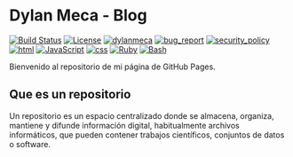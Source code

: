 # Dylan Meca - Blog
[![Build Status](https://img.shields.io/github/stars/dylanmeca/dylanmeca.github.io.svg)](https://github.com/dylanmeca/dylanmeca.github.io)
[![License](https://img.shields.io/github/license/dylanmeca/dylanmeca.github.io.svg)](https://github.com/dylanmeca/dylanmeca.github.io/blob/master/LICENSE)
[![dylanmeca](https://img.shields.io/badge/author-dylanmeca-green.svg)](https://github.com/dylanmeca)
[![bug_report](https://img.shields.io/badge/bug-report-red.svg)](https://github.com/dylanmeca/dylanmeca.github.io/blob/master/.github/ISSUE_TEMPLATE/bug_report.md)
[![security_policy](https://img.shields.io/badge/security-policy-cyan.svg)](https://github.com/dylanmeca/dylanmeca.github.io/blob/master/SECURITY.md)
[![html](https://img.shields.io/badge/language-html%20-red.svg)](https://www.w3.org/html/)
[![JavaScript](https://img.shields.io/badge/language-JavaScript%20-yellow.svg)](https://es.wikipedia.org/wiki/JavaScript)
[![css](https://img.shields.io/badge/language-css%20-cyan.svg)](https://www.w3.org/Style/CSS/)
[![Ruby](https://img.shields.io/badge/language-Ruby-red.svg)](https://www.ruby-lang.org/)
[![Bash](https://img.shields.io/badge/language-Bash-blue.svg)](https://www.gnu.org/software/bash/)

Bienvenido al repositorio de mi página de GitHub Pages.

## Que es un repositorio

Un repositorio es un espacio centralizado donde se almacena, organiza, mantiene y difunde información digital, habitualmente archivos informáticos, que pueden contener trabajos científicos, conjuntos de datos o software.
